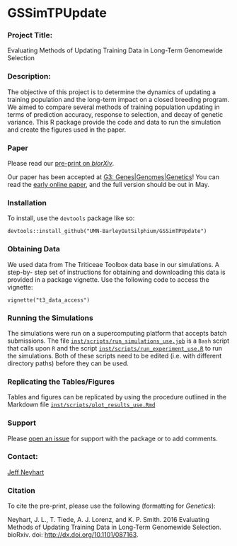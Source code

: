
<!-- README.md is generated from README.Rmd. Please edit that file -->
GSSimTPUpdate
=============

### Project Title:

Evaluating Methods of Updating Training Data in Long-Term Genomewide Selection

### Description:

The objective of this project is to determine the dynamics of updating a training population and the long-term impact on a closed breeding program. We aimed to compare several methods of training population updating in terms of prediction accuracy, response to selection, and decay of genetic variance. This R package provide the code and data to run the simulation and create the figures used in the paper.

### Paper

Please read our [pre-print on *biorXiv*](http://biorxiv.org/content/early/2016/11/10/087163).

Our paper has been accepted at [G3: Genes|Genomes|Genetics](http://www.g3journal.org/)! You can read the [early online paper](http://www.g3journal.org/content/early/2017/03/15/g3.117.040550), and the full version should be out in May.

### Installation

To install, use the `devtools` package like so:

    devtools::install_github("UMN-BarleyOatSilphium/GSSimTPUpdate")

### Obtaining Data

We used data from The Triticeae Toolbox data base in our simulations. A step-by- step set of instructions for obtaining and downloading this data is provided in a package vignette. Use the following code to access the vignette:

    vignette("t3_data_access")

### Running the Simulations

The simulations were run on a supercomputing platform that accepts batch submissions. The file [`inst/scripts/run_simulations_use.job`](https://github.com/UMN-BarleyOatSilphium/GSSimTPUpdate/tree/master/inst/scripts/run_simulations_use.job) is a `Bash` script that calls upon `R` and the script [`inst/scripts/run_experiment_use.R`](https://github.com/UMN-BarleyOatSilphium/GSSimTPUpdate/tree/master/inst/scripts/run_experiment_use.R) to run the simulations. Both of these scripts need to be edited (i.e. with different directory paths) before they can be used.

### Replicating the Tables/Figures

Tables and figures can be replicated by using the procedure outlined in the Markdown file [`inst/scripts/plot_results_use.Rmd`](https://github.com/UMN-BarleyOatSilphium/GSSimTPUpdate/tree/master/inst/scripts/plot_results_use.Rmd)

### Support

Please [open an issue](https://github.com/UMN-BarleyOatSilphium/GSSimTPUpdate/issues/new) for support with the package or to add comments.

### Contact:

[Jeff Neyhart](neyha001@umn.edu)

### Citation

To cite the pre-print, please use the following (formatting for *Genetics*):

Neyhart, J. L., T. Tiede, A. J. Lorenz, and K. P. Smith. 2016 Evaluating Methods of Updating Training Data in Long-Term Genomewide Selection. bioRxiv. doi: <http://dx.doi.org/10.1101/087163>.
